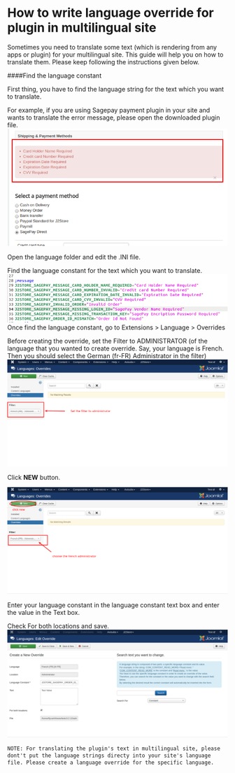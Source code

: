 # How to write language override for plugin in multilingual site

Sometimes you need to translate some text (which is rendering from any apps or plugin) for your multilingual site. This guide will help you on how to translate them. Please keep following the instructions given below.

####Find the language constant

First thing, you have to find the language string for the text which you want to translate.

For example, if you are using Sagepay payment plugin in your site and wants to translate the error message, please open the downloaded plugin file.
![](./assets/images/plugin_lang_override_01.png)

Open the language folder and edit the .INI file.

Find the language constant for the text which you want to translate.
![](./assets/images/plugin_lang_override_02.png)
Once find the language constant, go to Extensions > Language > Overrides

Before creating the override, set the Filter to ADMINISTRATOR (of the language that you wanted to create override. Say, your language is French. Then you should select the German (fr-FR) Administrator in the filter)
![](./assets/images/plugin_lang_override_05.png)

Click **NEW** button.

![](./assets/images/plugin_lang_override_04.png)

Enter your language constant in the language constant text box and enter the value in the Text box.

Check For both locations and save.
![](./assets/images/plugin_lang_override_03.png)

```
NOTE: For translating the plugin's text in multilingual site, please dont't put the language strings directy into your site's language file. Please create a language override for the specific language.
```


